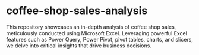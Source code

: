# coffee-shop-sales-analysis
This repository showcases an in-depth analysis of coffee shop sales, meticulously conducted using Microsoft Excel. Leveraging powerful Excel features such as Power Query, Power Pivot, pivot tables, charts, and slicers, we delve into critical insights that drive business decisions.
